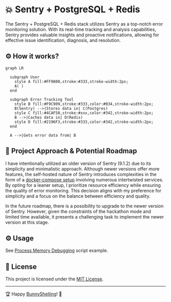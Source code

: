 # 💥 Sentry + PostgreSQL + Redis

The Sentry + PostgreSQL + Redis stack utilizes Sentry as a top-notch error monitoring solution. With its real-time tracking and analysis capabilities, Sentry provides valuable insights and proactive notifications, allowing for effective issue identification, diagnosis, and resolution.

## ⚙️  How it works?

```mermaid
graph LR

  subgraph User
    style A fill:#FF9800,stroke:#333,stroke-width:2px;
    A( )
  end

  subgraph Error Tracking Tool
    style B fill:#F9C909,stroke:#333,color:#034,stroke-width:2px;
    B(Sentry) -->|Stores data in| C(Postgres)
    style C fill:#4CAF50,stroke:#xxx,color:#342,stroke-width:2px;
    B -->|Caches data in| D(Redis)
    style D fill:#2196F3,stroke:#333,color:#342,stroke-width:2px;
  end

  A -->|Gets error data from| B

```

## 🚀 Project Approach & Potential Roadmap
I have intentionally utilized an older version of Sentry (9.1.2) due to its simplicity and minimalistic approach. Although newer versions offer more features, the self-hosted nature of Sentry introduces complexities in the form of a [docker-compose setup](https://github.com/getsentry/self-hosted/blob/master/docker-compose.yml) involving numerous intertwisted services. By opting for a leaner setup, I prioritize resource efficiency while ensuring the quality of error monitoring. This decision aligns with my preference for simplicity and a focus on the balance between efficiency and quality.

In the future roadmap, there is a possibility to upgrade to the newer version of Sentry. However, given the constraints of the hackathon mode and limited time available, it presents a challenging task to implement the newer version at this stage.

## ⚙️  Usage
See [Process Memory Debugging](../../../examples/file_processor/) script example.

## 📄 License
This project is licensed under the [MIT License](../../../LICENSE).

---

🏆 Happy [BunnyShelling](https://bunnyshell.devpost.com/)! 🚀
